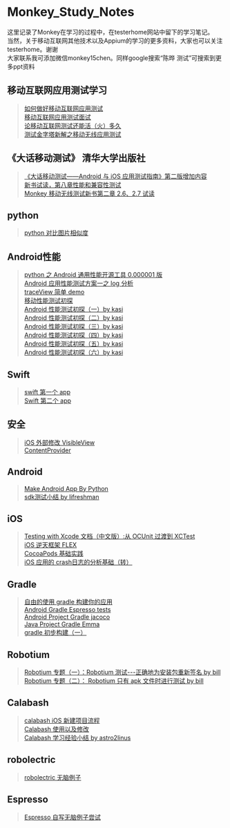 Monkey_Study_Notes
==================

这里记录了Monkey在学习的过程中，在testerhome网站中留下的学习笔记。<br />
当然，关于移动互联网其他技术以及Appium的学习的更多资料，大家也可以关注testerhome。谢谢<br />
大家联系我可添加微信monkey15chen。同样google搜索“陈晔 测试”可搜索到更多ppt资料

移动互联网应用测试学习
-------------
> [如何做好移动互联网应用测试](http://www.testerhome.com/topics/1553 "Title")  <br />
> [移动互联网应用测试面试](http://www.testerhome.com/topics/1486 "Title")<br />
> [论移动互联网测试还能活（火）多久](http://www.testerhome.com/topics/1217 "Title")<br />
> [测试金字塔新解之移动无线应用测试](http://www.testerhome.com/topics/614 "Title")<br />




《大话移动测试》 清华大学出版社 
-------------
> [《大话移动测试——Android 与 iOS 应用测试指南》第二版增加内容](http://www.testerhome.com/topics/1169 "Title")<br />
> [新书试读，第八章性能和兼容性测试](http://www.testerhome.com/topics/453 "Title")<br />
> [Monkey 移动无线测试新书第二章 2.6、2.7 试读](http://www.testerhome.com/topics/417 "Title")<br />

python
-------------
> [python 对比图片相似度](http://www.testerhome.com/topics/202 "Title")<br />




Android性能
-------------
> [python 之 Android 通用性能开源工具 0.000001 版](http://www.testerhome.com/topics/637 "Title")<br />
> [Android 应用性能测试方案一之 log 分析](http://www.testerhome.com/topics/529 "Title")<br />
> [traceView 简单 demo](http://www.testerhome.com/topics/488 "Title")<br />
> [移动性能测试初探](http://www.testerhome.com/topics/360 "Title")<br />
> [Android 性能测试初探（一）by kasi](http://testerhome.com/topics/470 "Title")<br />
> [Android 性能测试初探（二）by kasi](http://testerhome.com/topics/479 "Title")<br />
> [Android 性能测试初探（三）by kasi](http://testerhome.com/topics/484 "Title")<br />
> [Android 性能测试初探（四）by kasi](http://testerhome.com/topics/486 "Title")<br />
> [Android 性能测试初探（五）by kasi](http://testerhome.com/topics/502 "Title")<br />
> [Android 性能测试初探（六）by kasi](http://testerhome.com/topics/503 "Title")<br />





Swift
-------------
> [swift 第一个 app](http://www.testerhome.com/topics/1450 "Title")<br />
> [Swift 第二个 app](http://www.testerhome.com/topics/1465 "Title")<br />

安全
-------------
> [iOS 外部修改 VisibleView](http://www.testerhome.com/topics/1376 "Title")<br />
> [ContentProvider](http://www.testerhome.com/topics/714 "Title")<br />


Android
-------------
> [Make Android App By Python](http://www.testerhome.com/topics/578 "Title")<br />
> [sdk测试小结 by lifreshman](http://testerhome.com/topics/1660 "Title")<br />



iOS
-------------
> [Testing with Xcode 文档（中文版）:从 OCUnit 过渡到 XCTest](http://www.testerhome.com/topics/1229 "Title")<br />
> [iOS 逆天框架 FLEX](http://www.testerhome.com/topics/1192 "Title")<br />
> [CocoaPods 基础实践](http://www.testerhome.com/topics/1159 "Title")<br />
> [iOS 应用的 crash日志的分析基础（转）](http://www.testerhome.com/topics/582 "Title")<br />




Gradle
-------------
> [自由的使用 gradle 构建你的应用](http://www.testerhome.com/topics/1221 "Title")<br />
> [Android Gradle Espresso tests](http://www.testerhome.com/topics/1205 "Title")<br />
> [Android Project Gradle jacoco](http://www.testerhome.com/topics/1136 "Title")<br />
> [Java Project Gradle Emma](http://www.testerhome.com/topics/1135 "Title")<br />
> [gradle 初步构建（一）](http://www.testerhome.com/topics/1128 "Title")<br />

Robotium
-------------
> [Robotium 专题（一）：Robotium 测试---正确地为安装包重新签名 by bill](http://testerhome.com/topics/1641 "Title")<br />
> [Robotium 专题（二）： Robotium 只有 apk 文件时进行测试 by bill](http://testerhome.com/topics/1655 "Title")<br />


Calabash
-------------
> [calabash iOS 新建项目流程](http://www.testerhome.com/topics/1528 "Title")<br />
> [Calabash 使用以及修改](http://www.testerhome.com/topics/953 "Title")<br />
> [Calabash 学习经验小结 by astro2linus](http://testerhome.com/topics/1173 "Title")<br />


robolectric
-------------
> [robolectric 无脑例子](http://www.testerhome.com/topics/231 "Title")<br />

Espresso
-------------
> [Espresso 自写无脑例子尝试](http://www.testerhome.com/topics/198 "Title")<br />




